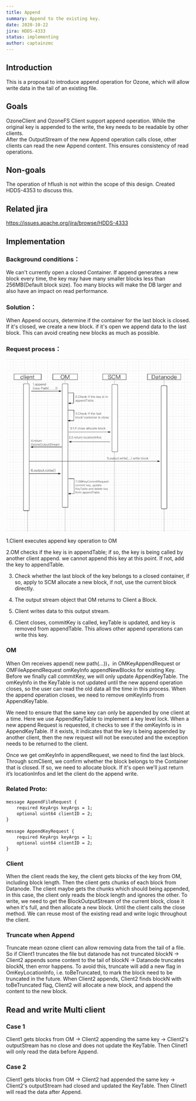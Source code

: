 ```yaml
---
title: Append
summary: Append to the existing key.
date: 2020-10-22
jira: HDDS-4333
status: implementing
author: captainzmc
---
```

<!--
  Licensed under the Apache License, Version 2.0 (the "License");
  you may not use this file except in compliance with the License.
  You may obtain a copy of the License at
   http://www.apache.org/licenses/LICENSE-2.0
  Unless required by applicable law or agreed to in writing, software
  distributed under the License is distributed on an "AS IS" BASIS,
  WITHOUT WARRANTIES OR CONDITIONS OF ANY KIND, either express or implied.
  See the License for the specific language governing permissions and
  limitations under the License. See accompanying LICENSE file.
-->

## Introduction
This is a proposal to introduce append operation for Ozone, which will allow write data in the tail of an existing file.
 
## Goals
 OzoneClient and OzoneFS Client support append operation. 
 While the original key is appended to the write, the key needs to be readable by other clients.  
 After the OutputStream of the new Append operation calls close, other clients can read the new Append content. This ensures consistency of read operations.
## Non-goals
The operation of hflush is not within the scope of this design. Created HDDS-4353 to discuss this.
## Related jira
https://issues.apache.org/jira/browse/HDDS-4333
## Implementation
### Background conditions：
We can't currently open a closed Container. If append generates a new block every time, the key may have many smaller blocks less than 256MB(Default block size). Too many blocks will make the DB larger and also have an impact on read performance.

### Solution：
When Append occurs, determine if the container for the last block is closed. If it's closed, we create a new block. if it's open we append data to the last block. This can avoid creating new blocks as much as possible.
                                                                                                                                                                              
### Request process：
![avatar](doc-image/append.png)

 1.Client executes append key operation to OM

 2.OM checks if the key is in appendTable; if so, the key is being called by another client append. we cannot append this key at this point. If not, add the key to appendTable.

 3. Check whether the last block of the key belongs to a closed container, if so, apply to SCM allocate a new block, if not, use the current block directly.

 4. The output stream object that OM returns to Client a Block.

 5. Client writes data to this output stream. 

 6. Client closes, commitKey is called, keyTable is updated, and key is removed from appendTable. This allows other append operations can write this key.

### OM
When Om receives append( new path(...))，in OMKeyAppendRequest or OMFileAppendRequest omKeyInfo appendNewBlocks for existing Key. Before we finally call commitKey, we will only update AppendKeyTable. The omKeyInfo in the KeyTable is not updated until the new append operation closes, so the user can read the old data all the time in this process.  When the append operation closes, we need to remove omKeyInfo from AppendKeyTable.

We need to ensure that the same key can only be appended by one client at a time. Here we use AppendKeyTable to implement a key level lock.  When a new append Request is requested, it checks to see if the omKeyInfo is in AppendKeyTable. If it exists, it indicates that the key is being appended by another client, then the new request will not be executed and the exception needs to be returned to the client.


Once we get omKeyInfo in appendRequest, we need to find the last block. Through scmClient, we confirm whether the block belongs to the Container that is closed. If so, we need to allocate block. If it's open we'll just return it’s locationInfos and let the client do the append write.


### Related Proto:
```
message AppendFileRequest {
    required KeyArgs keyArgs = 1;
    optional uint64 clientID = 2;
}

message AppendKeyRequest {
    required KeyArgs keyArgs = 1;
    optional uint64 clientID = 2;
}
```
### Client
When the client reads the key, the client gets blocks of the key from OM, including block length. Then the client gets chunks of each block from Datanode.  The client maybe gets the chunks which should being appended, in this case, the client only reads the block length and ignores the other.
To write, we need to get the BlockOutputStream of the current block, close it when it's full, and then allocate a new block. Until the client calls the close method.
We can reuse most of the existing read and write logic throughout the client.

### Truncate when Append
Truncate mean ozone client can allow removing data from the tail of a file. So if Client1 truncates the file but datanode has not truncated blockN -> Client2 appends some content to the tail of blockN -> Datanode truncates blockN, then error happens. To avoid this, truncate will add a new flag in OmKeyLocationInfo, i.e. toBeTruncated, to mark the block need to be truncated in the future. When Client2 appends, Client2 finds blockN with toBeTruncated flag, Client2 will allocate a new block, and append the content to the new block.

## Read and write Multi client
### Case 1
Client1 gets blocks from OM -> Client2 appending the same key -> Client2's outputStream has no close and does not update the KeyTable.  Then Clinet1 will only read the data before Append.
### Case 2
Client1 gets blocks from OM -> Client2 had appended the same key -> Client2's outputStream had closed and updated the KeyTable.  Then Clinet1 will read the data after Append.
